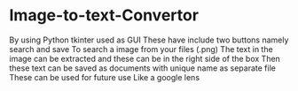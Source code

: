 # Image-to-text-Convertor
By using Python
tkinter used as GUI
These have include two buttons namely search and save
To search a image from your files (.png)
The text in the image can be extracted and these can be in the right side of the box
Then these text can be saved as documents with unique name as separate file 
These can be used for future use
Like a google lens
